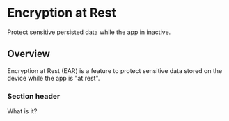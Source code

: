 # Encryption at Rest

Protect sensitive persisted data while the app in inactive.  

## Overview

Encryption at Rest (EAR) is a feature to protect sensitive data stored on the device
while the app is "at rest".

### Section header

What is it?
